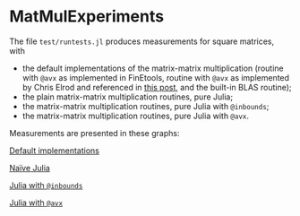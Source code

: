 # MatMulExperiments

The file `test/runtests.jl` produces measurements for square matrices, with 
- the default implementations of the matrix-matrix multiplication (routine with `@avx` as implemented in FinEtools, routine with `@avx` as implemented by Chris Elrod and referenced in [this  post](https://discourse.julialang.org/t/ann-loopvectorization/32843), and the built-in BLAS routine);
- the plain  matrix-matrix multiplication routines, pure Julia;
- the matrix-matrix multiplication routines, pure Julia with `@inbounds`;
- the matrix-matrix multiplication routines, pure Julia with `@avx`.

Measurements are presented in these graphs:

[Default implementations](gflops-default.png) 

[Naïve Julia](gflops-plain.png)  

[Julia with `@inbounds`](gflops-inbounds.png)  

[Julia with `@avx`](gflops-avx.png) 